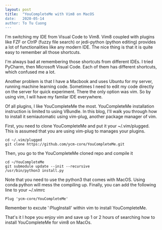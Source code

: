 ```yaml
---
layout: post
title:  "YouCompleteMe with Vim8 on MacOS
date:   2020-05-14
author: To Tu Cuong
---
```

I'm switching my IDE from Visual Code to Vim8. Vim8 coupled with plugins like FZF or CtrlP (fuzzy file search) or jedi-python (python editing) provides a lot of functionalities like any modern IDE. The nice thing is that it is quite easy to remember all those shortcuts.

I'm always bad at remembering those shortcuts from different IDEs. I tried PyCharm, then Microsoft Visual Code. Each of them has different shortcuts, which confused me a lot.

Another problem is that I have a Macbook and uses Ubuntu for my server, running machine learning code. Sometimes I need to edit my code directly on the server for quick experiment. There the only option was vim. So by using vim, I will have my familar IDE everywhere.

Of all plugins, I like YouCompleteMe the most. YouCompleteMe installation instruction is limited to using VBundle. In this blog, I'll walk you through how to install it semiautomatic using vim-plug, another package manager of vim.

First, you need to clone YouCompleteMe and put it your ~/.vim/plugged. This is assumed that you are using vim-plug to manages your plugins.

    cd ~/.vim/plugged 
    git clone https://github.com/ycm-core/YouCompleteMe.git

Then, you go to the YouCompleteMe cloned repo and compile it

    cd ~/YouCompleteMe
    git submodule update --init --recursive
    /usr/bin/python3 install.py

Note that you need to use the python3 that comes with MacOS. Using conda python will mess the compiling up. 
Finally, you can add the following line to your ~/.vimrc
    
    Plug 'ycm-core/YouCompleteMe'

Remember to excute ':PlugInstall' within vim to install YouCompleteMe. 

That's it I hope you enjoy vim and save up 1 or 2 hours of searching how to install YouCompleteMe for vim8 on MacOs.
 
